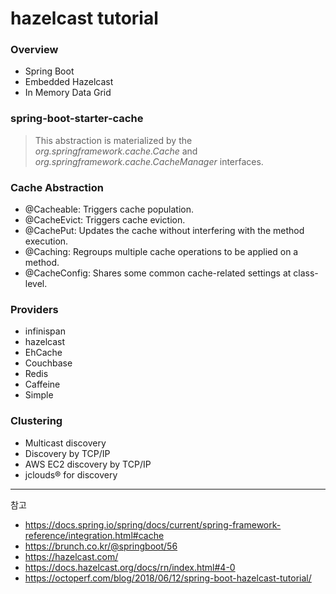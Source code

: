 # hazelcast tutorial

### Overview

* Spring Boot
* Embedded Hazelcast
* In Memory Data Grid

### spring-boot-starter-cache

> This abstraction is materialized by the *org.springframework.cache.Cache* and *org.springframework.cache.CacheManager* interfaces.

### Cache Abstraction

* @Cacheable: Triggers cache population.
* @CacheEvict: Triggers cache eviction.
* @CachePut: Updates the cache without interfering with the method execution.
* @Caching: Regroups multiple cache operations to be applied on a method.
* @CacheConfig: Shares some common cache-related settings at class-level.

### Providers
* infinispan
* hazelcast
* EhCache
* Couchbase
* Redis
* Caffeine
* Simple

### Clustering
* Multicast discovery
* Discovery by TCP/IP
* AWS EC2 discovery by TCP/IP
* jclouds® for discovery

-----
참고

* https://docs.spring.io/spring/docs/current/spring-framework-reference/integration.html#cache
* https://brunch.co.kr/@springboot/56
* https://hazelcast.com/
* https://docs.hazelcast.org/docs/rn/index.html#4-0
* https://octoperf.com/blog/2018/06/12/spring-boot-hazelcast-tutorial/
